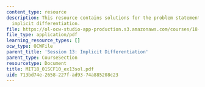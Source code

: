 ```yaml
---
content_type: resource
description: This resource contains solutions for the problem statements related to
  implicit differentiation.
file: https://ol-ocw-studio-app-production.s3.amazonaws.com/courses/18-01sc-single-variable-calculus-fall-2010/713bd74e2658227fad9374a885208c23_MIT18_01SCF10_ex13sol.pdf
file_type: application/pdf
learning_resource_types: []
ocw_type: OCWFile
parent_title: 'Session 13: Implicit Differentiation'
parent_type: CourseSection
resourcetype: Document
title: MIT18_01SCF10_ex13sol.pdf
uid: 713bd74e-2658-227f-ad93-74a885208c23
---
```

